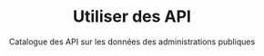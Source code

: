 ---
layout: outil
category: conception
link: test
title: Utiliser des API
subtitle: Catalogue des API sur les données des administrations publiques 
image: api
download: https://api.gouv.fr/
---